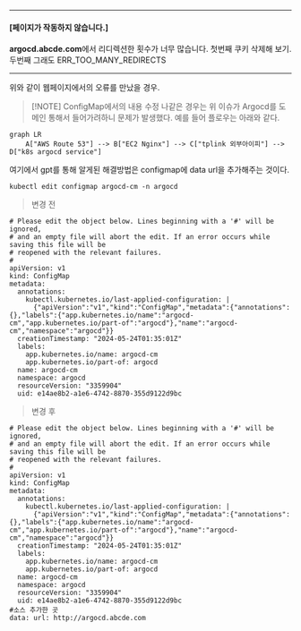 ___
#### [페이지가 작동하지 않습니다.]

**argocd.abcde.com**에서 리디렉션한 횟수가 너무 많습니다.
첫번째 쿠키 삭제해 보기.
두번째 그래도 ERR_TOO_MANY_REDIRECTS

___

위와 같이 웹페이지에서의 오류를 만났을 경우.

> [!NOTE] ConfigMap에서의 내용 수정
> 나같은 경우는 위 이슈가 Argocd를 도메인 통해서 들어가려하니 문제가 발생했다.
> 예를 들어 플로우는 아래와 같다.
```mermaid
graph LR
	A["AWS Route 53"] --> B["EC2 Nginx"] --> C["tplink 외부아이피"] --> D["k8s argocd service"]
````
여기에서 gpt를 통해 알게된 해결방법은 configmap에 data url을 추가해주는 것이다.

```Shell
kubectl edit configmap argocd-cm -n argocd
```

> 변경 전
```Shell
# Please edit the object below. Lines beginning with a '#' will be ignored,
# and an empty file will abort the edit. If an error occurs while saving this file will be
# reopened with the relevant failures.
#
apiVersion: v1
kind: ConfigMap
metadata:
  annotations:
    kubectl.kubernetes.io/last-applied-configuration: |
      {"apiVersion":"v1","kind":"ConfigMap","metadata":{"annotations":{},"labels":{"app.kubernetes.io/name":"argocd-cm","app.kubernetes.io/part-of":"argocd"},"name":"argocd-cm","namespace":"argocd"}}
  creationTimestamp: "2024-05-24T01:35:01Z"
  labels:
    app.kubernetes.io/name: argocd-cm
    app.kubernetes.io/part-of: argocd
  name: argocd-cm
  namespace: argocd
  resourceVersion: "3359904"
  uid: e14ae8b2-a1e6-4742-8870-355d9122d9bc
```

> 변경 후 
```Shell
# Please edit the object below. Lines beginning with a '#' will be ignored,
# and an empty file will abort the edit. If an error occurs while saving this file will be
# reopened with the relevant failures.
#
apiVersion: v1
kind: ConfigMap
metadata:
  annotations:
    kubectl.kubernetes.io/last-applied-configuration: |
      {"apiVersion":"v1","kind":"ConfigMap","metadata":{"annotations":{},"labels":{"app.kubernetes.io/name":"argocd-cm","app.kubernetes.io/part-of":"argocd"},"name":"argocd-cm","namespace":"argocd"}}
  creationTimestamp: "2024-05-24T01:35:01Z"
  labels:
    app.kubernetes.io/name: argocd-cm
    app.kubernetes.io/part-of: argocd
  name: argocd-cm
  namespace: argocd
  resourceVersion: "3359904"
  uid: e14ae8b2-a1e6-4742-8870-355d9122d9bc
#소스 추가한 곳  
data: url: http://argocd.abcde.com
```
